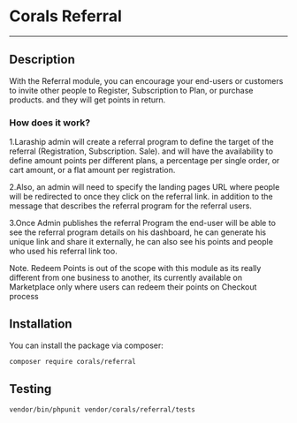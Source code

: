 # Corals Referral

---

## Description

With the Referral module, you can encourage your end-users or customers to invite other people to Register, Subscription to Plan, or purchase products. and they will get points in return.

### How does it work?
1.Laraship admin will create a referral program to define the target of the referral (Registration, Subscription. Sale). and will have the availability to define amount points per different plans, a percentage per single order, or cart amount, or a flat amount per registration.

2.Also, an admin will need to specify the landing pages URL where people will be redirected to once they click on the referral link. in addition to the message that describes the referral program for the referral users.

3.Once Admin publishes the referral Program the end-user will be able to see the referral program details on his dashboard, he can generate his unique link and share it externally, he can also see his points and people who used his referral link too.


Note. Redeem Points is out of the scope with this module as its really different from one business to another, its currently available on Marketplace only where users can redeem their points on Checkout process


## Installation

You can install the package via composer:

```bash
composer require corals/referral
```

## Testing

```bash
vendor/bin/phpunit vendor/corals/referral/tests 
```
